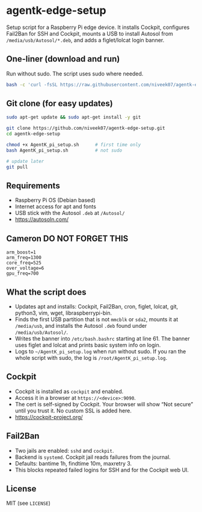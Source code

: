 # agentk-edge-setup

Setup script for a Raspberry Pi edge device.
It installs Cockpit, configures Fail2Ban for SSH and Cockpit, mounts a USB to install Autosol from `/media/usb/Autosol/*.deb`, and adds a figlet/lolcat login banner.

## One-liner (download and run)

Run without sudo. The script uses sudo where needed.

```bash
bash -c 'curl -fsSL https://raw.githubusercontent.com/niveek07/agentk-edge-setup/main/AgentK_pi_setup.sh -o /tmp/agentk-setup.sh && bash /tmp/agentk-setup.sh'
```

## Git clone (for easy updates)

```bash
sudo apt-get update && sudo apt-get install -y git
```
```bash
git clone https://github.com/niveek07/agentk-edge-setup.git
cd agentk-edge-setup
```
```bash
chmod +x AgentK_pi_setup.sh      # first time only
bash AgentK_pi_setup.sh          # not sudo
```
```bash
# update later
git pull
```

## Requirements

* Raspberry Pi OS (Debian based)
* Internet access for apt and fonts
* USB stick with the Autosol `.deb` at `/Autosol/`
* https://autosoln.com/

##  Cameron DO NOT FORGET THIS
```
arm_boost=1
arm_freq=1300
core_freq=525
over_voltage=6
gpu_freq=700
```

## What the script does

* Updates apt and installs: Cockpit, Fail2Ban, cron, figlet, lolcat, git, python3, vim, wget, libraspberrypi-bin.
* Finds the first USB partition that is not `mmcblk` or `sda2`, mounts it at `/media/usb`, and installs the Autosol `.deb` found under `/media/usb/Autosol/`.
* Writes the banner into `/etc/bash.bashrc` starting at line 61. The banner uses figlet and lolcat and prints basic system info on login.
* Logs to `~/AgentK_pi_setup.log` when run without sudo. If you ran the whole script with sudo, the log is `/root/AgentK_pi_setup.log`.

## Cockpit

* Cockpit is installed as `cockpit` and enabled.
* Access it in a browser at `https://<device>:9090`.
* The cert is self-signed by Cockpit. Your browser will show “Not secure” until you trust it. No custom SSL is added here.
* https://cockpit-project.org/

## Fail2Ban

* Two jails are enabled: `sshd` and `cockpit`.
* Backend is `systemd`. Cockpit jail reads failures from the journal.
* Defaults: bantime 1h, findtime 10m, maxretry 3.
* This blocks repeated failed logins for SSH and for the Cockpit web UI.

## License

MIT (see `LICENSE`)


